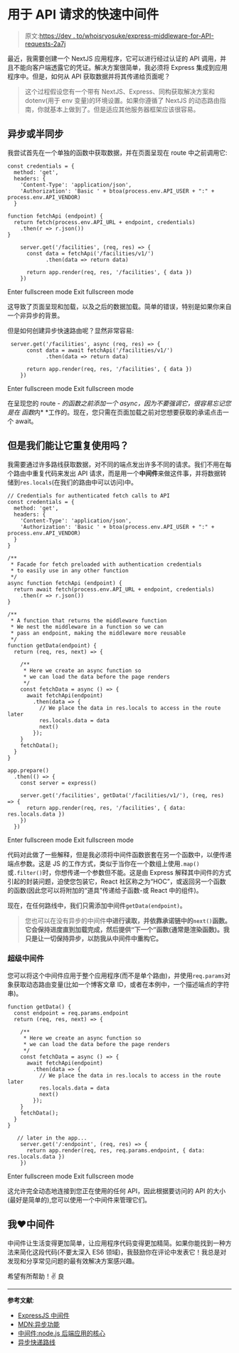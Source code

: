 # 用于 API 请求的快速中间件

> 原文:[https://dev . to/whoisryosuke/express-middleware-for-API-requests-2a7j](https://dev.to/whoisryosuke/express-middleware-for-api-requests-2a7j)

最近，我需要创建一个 NextJS 应用程序，它可以进行经过认证的 API 调用，并且不能向客户端透露它的凭证。解决方案很简单，我必须将 Express 集成到应用程序中。但是，如何从 API 获取数据并将其传递给页面呢？

> 这个过程假设您有一个带有 NextJS、Express、同构获取解决方案和 dotenv(用于 env 变量)的环境设置。如果你遵循了 NextJS 的动态路由指南，你就基本上做到了。但是适应其他服务器框架应该很容易。

## 异步或半同步

我尝试首先在一个单独的函数中获取数据，并在页面呈现在 route 中之前调用它:

```
const credentials = {
  method: 'get',
  headers: {
    'Content-Type': 'application/json',
    'Authorization': 'Basic ' + btoa(process.env.API_USER + ":" + process.env.API_VENDOR)
  }

function fetchApi (endpoint) {
  return fetch(process.env.API_URL + endpoint, credentials)
    .then(r => r.json())
}

    server.get('/facilities', (req, res) => {
      const data = fetchApi('/facilities/v1/')
            .then(data => return data)

      return app.render(req, res, '/facilities', { data })
    }) 
```

Enter fullscreen mode Exit fullscreen mode

这导致了页面呈现和加载，以及之后的数据加载。简单的错误，特别是如果你来自一个非异步的背景。

但是如何创建异步快速路由呢？显然非常容易:

```
 server.get('/facilities', async (req, res) => {
      const data = await fetchApi('/facilities/v1/')
            .then(data => return data)

      return app.render(req, res, '/facilities', { data })
    }) 
```

Enter fullscreen mode Exit fullscreen mode

在呈现您的 route - *的函数之前添加一个 async，因为不要强调它，很容易忘记您是在* *函数*内* *工作的。现在，您只需在页面加载之前对您想要获取的承诺点击一个 await。

## 但是我们能让它重复使用吗？

我需要通过许多路线获取数据，对不同的端点发出许多不同的请求。我们不用在每个路由中重复代码来发出 API 请求，而是用一个**中间件**来做这件事，并将数据转储到`res.locals`(在我们的路由中可以访问)中。

```
// Credentials for authenticated fetch calls to API
const credentials = {
  method: 'get',
  headers: {
    'Content-Type': 'application/json',
    'Authorization': 'Basic ' + btoa(process.env.API_USER + ":" + process.env.API_VENDOR)
  }
}

/**
 * Facade for fetch preloaded with authentication credentials
 * to easily use in any other function
 */
async function fetchApi (endpoint) {
  return await fetch(process.env.API_URL + endpoint, credentials)
    .then(r => r.json())
}

/**
 * A function that returns the middleware function
 * We nest the middleware in a function so we can 
 * pass an endpoint, making the middleware more reusable
 */
function getData(endpoint) {
  return (req, res, next) => {

    /**
     * Here we create an async function so
     * we can load the data before the page renders
     */
    const fetchData = async () => {
      await fetchApi(endpoint)
        .then(data => {
          // We place the data in res.locals to access in the route later
          res.locals.data = data
          next()        
        });
    }
    fetchData();
  }
}

app.prepare()
  .then(() => {
    const server = express()

    server.get('/facilities', getData('/facilities/v1/'), (req, res) => {
      return app.render(req, res, '/facilities', { data: res.locals.data })
    })
  }) 
```

Enter fullscreen mode Exit fullscreen mode

代码对此做了一些解释，但是我必须将中间件函数嵌套在另一个函数中，以便传递端点参数。这是 JS 的工作方式，类似于当你在一个数组上使用`.map()`或`.filter()`时，你想传递一个参数但不能。这是由 Express 解释其中间件的方式引起的封装问题，迫使您包装它，React 社区称之为“HOC”，或返回另一个函数的函数(因此您可以将附加的“道具”传递给子函数-或 React 中的组件)。

现在，在任何路线中，我们只需添加中间件`getData(endpoint)`。

> 您也可以在没有异步的中间件**中进行读取，并依靠承诺链中的`next()`函数。它会保持进度直到加载完成，然后提供“下一个”函数(通常是渲染函数)。我只是让一切保持异步，以防我从中间件中重构它。**

### 超级中间件

您可以将这个中间件应用于整个应用程序(而不是单个路由)，并使用`req.params`对象获取动态路由变量(比如一个博客文章 ID，或者在本例中，一个描述端点的字符串)。

```
function getData() {
  const endpoint = req.params.endpoint
  return (req, res, next) => {

    /**
     * Here we create an async function so
     * we can load the data before the page renders
     */
    const fetchData = async () => {
      await fetchApi(endpoint)
        .then(data => {
          // We place the data in res.locals to access in the route later
          res.locals.data = data
          next()        
        });
    }
    fetchData();
  }
}

   // later in the app...
    server.get('/:endpoint', (req, res) => {
      return app.render(req, res, req.params.endpoint, { data: res.locals.data })
    }) 
```

Enter fullscreen mode Exit fullscreen mode

这允许完全动态地连接到您正在使用的任何 API，因此根据要访问的 API 的大小(最好是简单的),您可以使用一个中间件来管理它们。

## 我❤️中间件

中间件让生活变得更加简单，让应用程序代码变得更加精简。如果你能找到一种方法来简化这段代码(不要太深入 ES6 领域)，我鼓励你在评论中发表它！我总是对发现和分享常见问题的最有效解决方案感兴趣。

希望有所帮助！✌️
良

* * *

**参考文献**:

*   [ExpressJS 中间件](https://expressjs.com/en/guide/using-middleware.html)
*   [MDN:异步功能](https://developer.mozilla.org/en-US/docs/Web/JavaScript/Reference/Statements/async_function)
*   [中间件:node.js 后端应用的核心](https://hackernoon.com/middleware-the-core-of-node-js-apps-ab01fee39200)
*   [异步快递路线](https://medium.com/@Abazhenov/using-async-await-in-express-with-node-8-b8af872c0016)